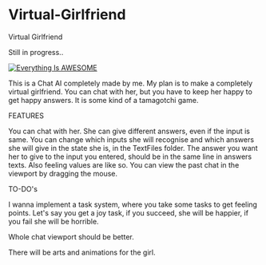 # Virtual-Girlfriend
Virtual Girlfriend

Still in progress..

[![Everything Is AWESOME](https://img.youtube.com/vi/UTsKi0GSAAg/0.jpg)](https://www.youtube.com/watch?v=UTsKi0GSAAg "Everything Is AWESOME")

This is a Chat AI completely made by me. My plan is to make a completely virtual girlfriend. You can chat with her, but you have to keep her happy to get happy answers. It is some kind of a tamagotchi game.

FEATURES

You can chat with her. She can give different answers, even if the input is same. You can change which inputs she will recognise and which answers she will give in the state she is, in the TextFiles folder. The answer you want her to give to the input you entered, should be in the same line in answers texts. Also feeling values are like so. You can view the past chat in the viewport by dragging the mouse.

TO-DO's

I wanna implement a task system, where you take some tasks to get feeling points. Let's say you get a joy task, if you succeed, she will be happier, if you fail she will be horrible.

Whole chat viewport should be better.

There will be arts and animations for the girl.


